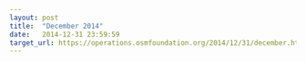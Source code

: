 ```yaml
---
layout: post
title:  "December 2014"
date:   2014-12-31 23:59:59
target_url: https://operations.osmfoundation.org/2014/12/31/december.html
---
```

